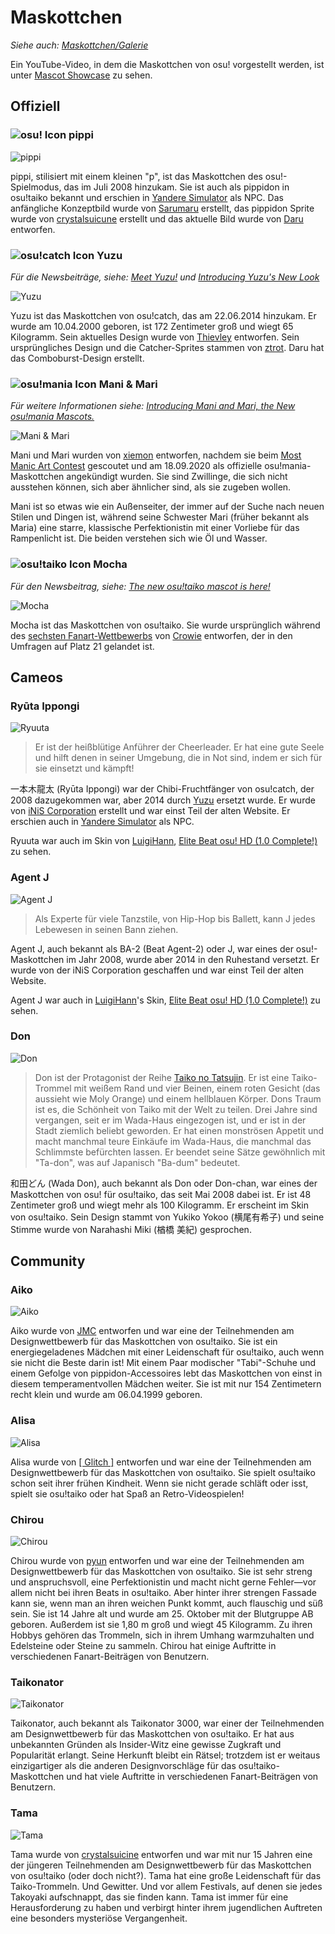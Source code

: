 # Maskottchen

*Siehe auch: [Maskottchen/Galerie](/wiki/Mascots/Gallery)*

Ein YouTube-Video, in dem die Maskottchen von osu! vorgestellt werden, ist unter [Mascot Showcase](https://youtu.be/mJF2cAs_MrI) zu sehen.

## Offiziell

### ![osu! Icon](/wiki/shared/mode/osu.png) pippi

![pippi](img/pippi.png "pippi")

pippi, stilisiert mit einem kleinen "p", ist das Maskottchen des osu!-Spielmodus, das im Juli 2008 hinzukam. Sie ist auch als pippidon in osu!taiko bekannt und erschien in [Yandere Simulator](https://yanderesimulator.com) als NPC. Das anfängliche Konzeptbild wurde von [Sarumaru](https://osu.ppy.sh/users/9427) erstellt, das pippidon Sprite wurde von [crystalsuicune](https://osu.ppy.sh/users/9974) erstellt und das aktuelle Bild wurde von [Daru](https://osu.ppy.sh/users/32480) entworfen.

### ![osu!catch Icon](/wiki/shared/mode/catch.png) Yuzu

*Für die Newsbeiträge, siehe: [Meet Yuzu!](https://osu.ppy.sh/home/news/2014-06-21-meet-yuzu) und [Introducing Yuzu's New Look](https://osu.ppy.sh/home/news/2019-01-09-introducing-yuzu)*

![Yuzu](img/Yuzu.png "Yuzu")

Yuzu ist das Maskottchen von osu!catch, das am 22.06.2014 hinzukam. Er wurde am 10.04.2000 geboren, ist 172 Zentimeter groß und wiegt 65 Kilogramm. Sein aktuelles Design wurde von [Thievley](https://osu.ppy.sh/users/4717672) entworfen. Sein ursprüngliches Design und die Catcher-Sprites stammen von [ztrot](https://osu.ppy.sh/users/6347). Daru hat das Comboburst-Design erstellt.

### ![osu!mania Icon](/wiki/shared/mode/mania.png) Mani & Mari

*Für weitere Informationen siehe: [Introducing Mani and Mari, the New osu!mania Mascots.](https://osu.ppy.sh/home/news/2020-09-17-introducing-mani-mari-osumania)*

![Mani & Mari](https://assets.ppy.sh/media/mari-mani/wiki-key-condensed.png "Mani & Mari")

Mani und Mari wurden von [xiemon](https://osu.ppy.sh/users/5203667) entworfen, nachdem sie beim [Most Manic Art Contest](https://osu.ppy.sh/community/contests/80) gescoutet und am 18.09.2020 als offizielle osu!mania-Maskottchen angekündigt wurden. Sie sind Zwillinge, die sich nicht ausstehen können, sich aber ähnlicher sind, als sie zugeben wollen.

Mani ist so etwas wie ein Außenseiter, der immer auf der Suche nach neuen Stilen und Dingen ist, während seine Schwester Mari (früher bekannt als Maria) eine starre, klassische Perfektionistin mit einer Vorliebe für das Rampenlicht ist. Die beiden verstehen sich wie Öl und Wasser.

### ![osu!taiko Icon](/wiki/shared/mode/taiko.png) Mocha

*Für den Newsbeitrag, siehe: [The new osu!taiko mascot is here!](https://osu.ppy.sh/home/news/2017-05-25-the-new-osutaiko-mascot-is-here)*

![Mocha](img/Mocha.png "Mocha")

Mocha ist das Maskottchen von osu!taiko. Sie wurde ursprünglich während des [sechsten Fanart-Wettbewerbs](https://osu.ppy.sh/community/contests/2) von [Crowie](https://osu.ppy.sh/users/6894067) entworfen, der in den Umfragen auf Platz 21 gelandet ist.

## Cameos

### Ryūta Ippongi

![Ryuuta](img/Ryuuta.png "Ryuuta")

> Er ist der heißblütige Anführer der Cheerleader. Er hat eine gute Seele und hilft denen in seiner Umgebung, die in Not sind, indem er sich für sie einsetzt und kämpft!

一本木龍太 (Ryūta Ippongi) war der Chibi-Fruchtfänger von osu!catch, der 2008 dazugekommen war, aber 2014 durch [Yuzu](#yuzu) ersetzt wurde. Er wurde von [iNiS Corporation](https://en.wikipedia.org/wiki/INiS) erstellt und war einst Teil der alten Website. Er erschien auch in [Yandere Simulator](https://yanderesimulator.com) als NPC.

Ryuuta war auch im Skin von [LuigiHann](https://osu.ppy.sh/users/1079), [Elite Beat osu! HD (1.0 Complete!)](https://osu.ppy.sh/community/forums/topics/190357) zu sehen.

### Agent J

![Agent J](img/Agent_J.png "Agent J")

> Als Experte für viele Tanzstile, von Hip-Hop bis Ballett, kann J jedes Lebewesen in seinen Bann ziehen.

Agent J, auch bekannt als BA-2 (Beat Agent-2) oder J, war eines der osu!-Maskottchen im Jahr 2008, wurde aber 2014 in den Ruhestand versetzt. Er wurde von der iNiS Corporation geschaffen und war einst Teil der alten Website.

Agent J war auch in [LuigiHann](https://osu.ppy.sh/users/1079)'s Skin, [Elite Beat osu! HD (1.0 Complete!)](https://osu.ppy.sh/community/forums/topics/190357) zu sehen.

### Don

![Don](img/Don.png "Don")

> Don ist der Protagonist der Reihe [Taiko no Tatsujin](https://de.wikipedia.org/wiki/Taiko_no_Tatsujin). Er ist eine Taiko-Trommel mit weißem Rand und vier Beinen, einem roten Gesicht (das aussieht wie Moly Orange) und einem hellblauen Körper. Dons Traum ist es, die Schönheit von Taiko mit der Welt zu teilen. Drei Jahre sind vergangen, seit er im Wada-Haus eingezogen ist, und er ist in der Stadt ziemlich beliebt geworden. Er hat einen monströsen Appetit und macht manchmal teure Einkäufe im Wada-Haus, die manchmal das Schlimmste befürchten lassen. Er beendet seine Sätze gewöhnlich mit "Ta-don", was auf Japanisch "Ba-dum" bedeutet.

和田どん (Wada Don), auch bekannt als Don oder Don-chan, war eines der Maskottchen von osu! für osu!taiko, das seit Mai 2008 dabei ist. Er ist 48 Zentimeter groß und wiegt mehr als 100 Kilogramm. Er erscheint im Skin von osu!taiko. Sein Design stammt von Yukiko Yokoo (横尾有希子) und seine Stimme wurde von Narahashi Miki (楢橋 美紀) gesprochen.

## Community

### Aiko

![Aiko](img/Aiko.png "Aiko")

Aiko wurde von [JMC](https://osu.ppy.sh/users/774010) entworfen und war eine der Teilnehmenden am Designwettbewerb für das Maskottchen von osu!taiko. Sie ist ein energiegeladenes Mädchen mit einer Leidenschaft für osu!taiko, auch wenn sie nicht die Beste darin ist! Mit einem Paar modischer "Tabi"-Schuhe und einem Gefolge von pippidon-Accessoires lebt das Maskottchen von einst in diesem temperamentvollen Mädchen weiter. Sie ist mit nur 154 Zentimetern recht klein und wurde am 06.04.1999 geboren.

### Alisa

![Alisa](img/Alisa.png "Alisa")

Alisa wurde von [\[ Glitch \]](https://osu.ppy.sh/users/3781400) entworfen und war eine der Teilnehmenden am Designwettbewerb für das Maskottchen von osu!taiko. Sie spielt osu!taiko schon seit ihrer frühen Kindheit. Wenn sie nicht gerade schläft oder isst, spielt sie osu!taiko oder hat Spaß an Retro-Videospielen!

### Chirou

![Chirou](img/Chirou.png "Chirou")

Chirou wurde von [pyun](https://osu.ppy.sh/users/981534) entworfen und war eine der Teilnehmenden am Designwettbewerb für das Maskottchen von osu!taiko. Sie ist sehr streng und anspruchsvoll, eine Perfektionistin und macht nicht gerne Fehler—vor allem nicht bei ihren Beats in osu!taiko. Aber hinter ihrer strengen Fassade kann sie, wenn man an ihren weichen Punkt kommt, auch flauschig und süß sein. Sie ist 14 Jahre alt und wurde am 25. Oktober mit der Blutgruppe AB geboren. Außerdem ist sie 1,80 m groß und wiegt 45 Kilogramm. Zu ihren Hobbys gehören das Trommeln, sich in ihrem Umhang warmzuhalten und Edelsteine oder Steine zu sammeln. Chirou hat einige Auftritte in verschiedenen Fanart-Beiträgen von Benutzern.

### Taikonator

![Taikonator](img/Taikonator.png "Taikonator")

Taikonator, auch bekannt als Taikonator 3000, war einer der Teilnehmenden am Designwettbewerb für das Maskottchen von osu!taiko. Er hat aus unbekannten Gründen als Insider-Witz eine gewisse Zugkraft und Popularität erlangt. Seine Herkunft bleibt ein Rätsel; trotzdem ist er weitaus einzigartiger als die anderen Designvorschläge für das osu!taiko-Maskottchen und hat viele Auftritte in verschiedenen Fanart-Beiträgen von Benutzern.

### Tama

![Tama](img/Tama.png "Tama")

Tama wurde von [crystalsuicine](https://osu.ppy.sh/users/9974) entworfen und war mit nur 15 Jahren eine der jüngeren Teilnehmenden am Designwettbewerb für das Maskottchen von osu!taiko (oder doch nicht?). Tama hat eine große Leidenschaft für das Taiko-Trommeln. Und Gewitter. Und vor allem Festivals, auf denen sie jedes Takoyaki aufschnappt, das sie finden kann. Tama ist immer für eine Herausforderung zu haben und verbirgt hinter ihrem jugendlichen Auftreten eine besonders mysteriöse Vergangenheit.
